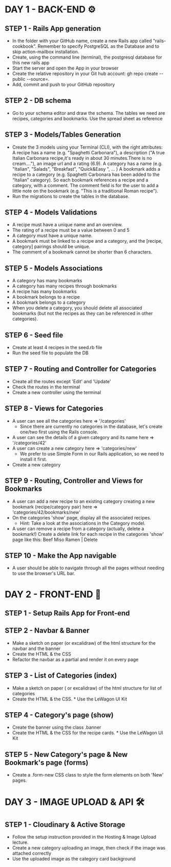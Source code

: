 # DAY 1 - BACK-END ⚙️

## STEP 1 - Rails App generation
- In the folder with your GitHub name, create a new Rails app called "rails-cookbook".
  Remember to specify PostgreSQL as the Database and to skip action-mailbox installation.
- Create, using the command line (terminal), the postgresql database for this new rails app
- Start the server and open the App in your browser
- Create the relative repository in your Git hub account: gh repo create --public --source=.
- Add, commit and push to your GitHub repository

## STEP 2 - DB schema
- Go to your schema editor and draw the schema. The tables we need are recipes, categories and bookmarks.
  Use the spread sheet as reference

## STEP 3 - Models/Tables Generation
- Create the 3 models using your Terminal (CLI), with the right attributes:
  A recipe has a name (e.g. "Spaghetti Carbonara"), a description ("A true Italian Carbonara recipe,it's ready in about 30 minutes.There is no cream...."), an image url and a rating (6.9).
  A category has a name (e.g. "Italian", "Salads", "Breakfast", "Quick&Easy ", … )
  A bookmark adds a recipe to a category (e.g. Spaghetti Carbonara has been added to the “Italian” category). So each bookmark references a recipe and a category, with a comment. The comment field is for the user to add a little note on the bookmark (e.g. "This is a traditional Roman recipe").
- Run the migrations to create the tables in the database.

## STEP 4 - Models Validations
- A recipe must have a unique name and an overview.
- The rating of a recipe must be a value between 0 and 5
- A category must have a unique name.
- A bookmark must be linked to a recipe and a category, and the [recipe, category] pairings should be unique.
- The comment of a bookmark cannot be shorter than 6 characters.

## STEP 5 - Models Associations
- A category has many bookmarks
- A category has many recipes through bookmarks
- A recipe has many bookmarks
- A bookmark belongs to a recipe
- A bookmark belongs to a category
- When you delete a category, you should delete all associated bookmarks
  (but not the recipes as they can be referenced in other categories).

## STEP 6 - Seed file
- Create at least 4 recipes in the seed.rb file
- Run the seed file to populate the DB

## STEP 7 - Routing and Controller for Categories
- Create all the routes except 'Edit' and 'Update'
- Check the routes in the terminal
- Create a new controller using the terminal

## STEP 8 - Views for Categories
- A user can see all the categories here => '/categories'
  * Since there are currently no categories in the database, let's create one/two first using the Rails console.
- A user can see the details of a given category and its name here => '/categories/42'
- A user can create a new category here => 'categories/new'
  * We prefer to use Simple Form in our Rails application, so we need to install it first.
- Create a new category

## STEP 9 - Routing, Controller and Views for Bookmarks
- A user can add a new recipe to an existing category creating a new bookmark (recipe/category pair)
  here => 'categories/42/bookmarks/new'
- On the categories 'show' page, display all the associated recipes.
  * Hint: Take a look at the associations in the Category model.
- A user can remove a recipe from a category (actually, delete a bookmark!)
  Create a delete link for each recipe in the categories 'show' page like this: Beef Miso Ramen | Delete

## STEP 10 - Make the App navigable
- A user should be able to navigate through all the pages without needing to use the browser's URL bar.


# DAY 2 - FRONT-END 🎨

## STEP 1 - Setup Rails App for Front-end

## STEP 2 - Navbar & Banner
- Make a sketch on paper (or excalidraw) of the html structure for the navbar and the banner
- Create the HTML & the CSS
- Refactor the navbar as a partial and render it on every page

## STEP 3 - List of Categories (index)
- Make a sketch on paper ( or excalidraw) of the html structure for list of categories
- Create the HTML & the CSS. * Use the LeWagon UI Kit

## STEP 4 - Category's page (show)
- Create the banner using the class .banner
- Create the HTML & the CSS for the recipe cards. * Use the LeWagon UI Kit

## STEP 5 - New Category's page & New Bookmark's page (forms)
- Create a .form-new CSS class to style the form elements on both 'New' pages.

# DAY 3 - IMAGE UPLOAD & API 🛠

## STEP 1 - Cloudinary &  Active Storage
- Follow the setup instruction provided in the Hosting & Image Upload lecture.
- Create a new category uploading an image, then check if the image was attached correctly
- Use the uploaded image as the category card background
